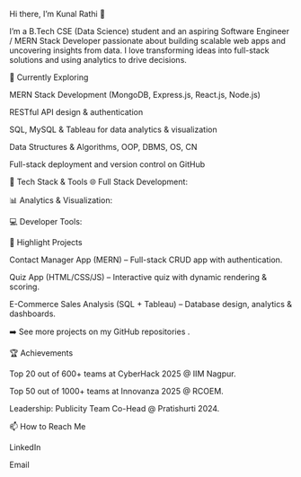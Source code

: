 Hi there, I’m Kunal Rathi 👋

I’m a B.Tech CSE (Data Science) student and an aspiring Software Engineer / MERN Stack Developer passionate about building scalable web apps and uncovering insights from data. I love transforming ideas into full-stack solutions and using analytics to drive decisions.

🧠 Currently Exploring

MERN Stack Development (MongoDB, Express.js, React.js, Node.js)

RESTful API design & authentication

SQL, MySQL & Tableau for data analytics & visualization

Data Structures & Algorithms, OOP, DBMS, OS, CN

Full-stack deployment and version control on GitHub

🧰 Tech Stack & Tools
🌐 Full Stack Development:
















📊 Analytics & Visualization:




💻 Developer Tools:






📁 Highlight Projects

Contact Manager App (MERN) – Full-stack CRUD app with authentication.

Quiz App (HTML/CSS/JS) – Interactive quiz with dynamic rendering & scoring.

E-Commerce Sales Analysis (SQL + Tableau) – Database design, analytics & dashboards.

➡️ See more projects on my GitHub repositories
.

🏆 Achievements

Top 20 out of 600+ teams at CyberHack 2025 @ IIM Nagpur.

Top 50 out of 1000+ teams at Innovanza 2025 @ RCOEM.

Leadership: Publicity Team Co-Head @ Pratishurti 2024.

📫 How to Reach Me

LinkedIn

Email
